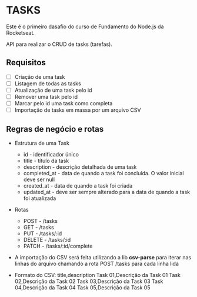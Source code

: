 # TASKS

Este é o primeiro dasafio do curso de Fundamento do Node.js da Rocketseat.

API para realizar o CRUD de tasks (tarefas).

## Requisitos

* [ ] Criação de uma task
* [ ] Listagem de todas as tasks
* [ ] Atualização de uma task pelo id
* [ ] Remover uma task pelo id
* [ ] Marcar pelo id uma task como completa
* [ ] Importação de tasks em massa por um arquivo CSV

## Regras de negócio e rotas

* Estrutura de uma Task

  * id - identificador único
  * title - título da task
  * description - descrição detalhada de uma task
  * completed_at - data de quando a task foi concluída. O valor inicial deve ser null
  * created_at - data de quando a task foi criada
  * updated_at - deve ser sempre alterado para a data de quando a task foi atualizada
  
* Rotas

  * POST - /tasks
  * GET - /tasks
  * PUT - /tasks/:id
  * DELETE - /tasks/:id
  * PATCH - /tasks/:id/complete
* A importação do CSV será feita utilizando a lib **csv-parse** para iterar nas linhas do arquivo chamando a rota POST /tasks para cada linha lida
* Formato do CSV:
  title,description
  Task 01,Descrição da Task 01
  Task 02,Descrição da Task 02
  Task 03,Descrição da Task 03
  Task 04,Descrição da Task 04
  Task 05,Descrição da Task 05
